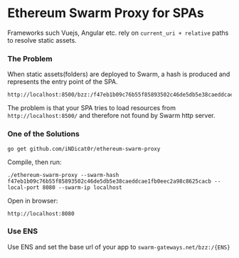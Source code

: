 # Ethereum Swarm Proxy for SPAs

Frameworks such Vuejs, Angular etc. rely on `current_uri + relative` paths to resolve static assets.

### The Problem

When static assets(folders) are deployed to Swarm, a hash is produced and represents the entry point of the SPA.

```
http://localhost:8500/bzz:/f47eb1b09c76b55f85893502c46de5db5e38caeddcae1fb0eec2a98c8625cacb/
```

The problem is that your SPA tries to load resources from `http://localhost:8500/` and therefore not found by Swarm http server.


### One of the Solutions

```
go get github.com/iNDicat0r/ethereum-swarm-proxy
```

Compile, then run: 
```
./ethereum-swarm-proxy --swarm-hash f47eb1b09c76b55f85893502c46de5db5e38caeddcae1fb0eec2a98c8625cacb --local-port 8080 --swarm-ip localhost
```

Open in browser:
```
http://localhost:8080
```

### Use ENS

Use ENS and set the base url of your app to `swarm-gateways.net/bzz:/{ENS}`
